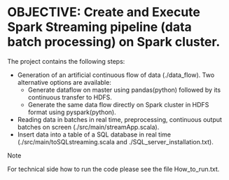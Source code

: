 # OBJECTIVE: Create and Execute Spark Streaming pipeline (data batch processing) on Spark cluster.
The project contains the following steps:
* Generation of an artificial continuous flow of data (./data_flow). Two alternative options are available:
     - Generate dataflow on master using pandas(python) followed by its continuous transfer to HDFS.
     - Generate the same data flow directly on Spark cluster in HDFS format using pyspark(python). 
* Reading data in batches in real time, preprocessing, continuous output batches on screen (./src/main/streamApp.scala). 
* Insert data into a table of a SQL database in real time (./src/main/toSQLstreaming.scala and ./SQL_server_installation.txt).
> [!NOTE]
> For technical side how to run the code please see the file How_to_run.txt.
